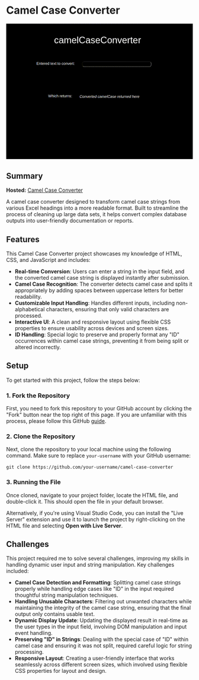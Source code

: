 # Camel Case Converter

![Camel Case Converter screenshot](./demo.gif)

## Summary

**Hosted:** [Camel Case Converter](https://blurryq.github.io/camel-case-converter/)

A camel case converter designed to transform camel case strings from various Excel headings into a more readable format. Built to streamline the process of cleaning up large data sets, it helps convert complex database outputs into user-friendly documentation or reports.

## Features

This Camel Case Converter project showcases my knowledge of HTML, CSS, and JavaScript and includes:

- **Real-time Conversion**: Users can enter a string in the input field, and the converted camel case string is displayed instantly after submission.
- **Camel Case Recognition**: The converter detects camel case and splits it appropriately by adding spaces between uppercase letters for better readability.
- **Customizable Input Handling**: Handles different inputs, including non-alphabetical characters, ensuring that only valid characters are processed.
- **Interactive UI**: A clean and responsive layout using flexible CSS properties to ensure usability across devices and screen sizes.
- **ID Handling**: Special logic to preserve and properly format any "ID" occurrences within camel case strings, preventing it from being split or altered incorrectly.

## Setup

To get started with this project, follow the steps below:

### 1. Fork the Repository

First, you need to fork this repository to your GitHub account by clicking the "Fork" button near the top right of this page. If you are unfamiliar with this process, please follow this GitHub [guide](https://docs.github.com/en/pull-requests/collaborating-with-pull-requests/working-with-forks/fork-a-repo).

### 2. Clone the Repository

Next, clone the repository to your local machine using the following command. Make sure to replace `your-username` with your GitHub username:

```
git clone https://github.com/your-username/camel-case-converter
```

### 3. Running the File

Once cloned, navigate to your project folder, locate the HTML file, and double-click it. This should open the file in your default browser.

Alternatively, if you're using Visual Studio Code, you can install the "Live Server" extension and use it to launch the project by right-clicking on the HTML file and selecting **Open with Live Server**.

## Challenges

This project required me to solve several challenges, improving my skills in handling dynamic user input and string manipulation. Key challenges included:

- **Camel Case Detection and Formatting**: Splitting camel case strings properly while handling edge cases like "ID" in the input required thoughtful string manipulation techniques.
- **Handling Unusable Characters**: Filtering out unwanted characters while maintaining the integrity of the camel case string, ensuring that the final output only contains usable text.
- **Dynamic Display Update**: Updating the displayed result in real-time as the user types in the input field, involving DOM manipulation and input event handling.
- **Preserving "ID" in Strings**: Dealing with the special case of "ID" within camel case and ensuring it was not split, required careful logic for string processing.
- **Responsive Layout**: Creating a user-friendly interface that works seamlessly across different screen sizes, which involved using flexible CSS properties for layout and design.